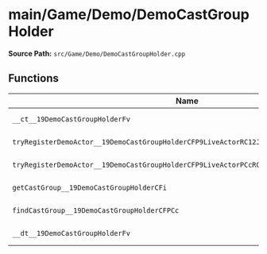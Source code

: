 # main/Game/Demo/DemoCastGroupHolder

**Source Path:** `src/Game/Demo/DemoCastGroupHolder.cpp`

## Functions

| Name | Address | Match % |
|------|---------|---------|
| `__ct__19DemoCastGroupHolderFv` | `0x800B9F08` | :white_check_mark: (100.0%) |
| `tryRegisterDemoActor__19DemoCastGroupHolderCFP9LiveActorRC12JMapInfoIterRC10JMapIdInfo` | `0x800B9F50` | :white_check_mark: (100.0%) |
| `tryRegisterDemoActor__19DemoCastGroupHolderCFP9LiveActorPCcRC12JMapInfoIter` | `0x800B9FE4` | :white_check_mark: (100.0%) |
| `getCastGroup__19DemoCastGroupHolderCFi` | `0x800BA078` | :white_check_mark: (100.0%) |
| `findCastGroup__19DemoCastGroupHolderCFPCc` | `0x800BA088` | :white_check_mark: (100.0%) |
| `__dt__19DemoCastGroupHolderFv` | `0x800BA104` | :white_check_mark: (100.0%) |